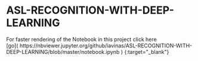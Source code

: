 # ASL-RECOGNITION-WITH-DEEP-LEARNING
<p>
  For faster rendering of the Notebook in this project click here
  <br>
  [go]( https://nbviewer.jupyter.org/github/iavinas/ASL-RECOGNITION-WITH-DEEP-LEARNING/blob/master/notebook.ipynb )   {:target="_blank"}
</p>
